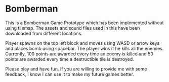 # Bomberman

This is a Bomberman Game Prototype which has been implemented without using tilemap.
The assets and sound files used in this have been downloaded from different locations. 

Player spawns on the top left block and moves using WASD or arrow keys and places bomb using spacebar.
The player wins if he kills all the enemies.
Currently, 100 points are awarded every time an enemy is killed and 50 points are awarded every time a destructible tile is destroyed.


Please play and have fun. If you are willing to provide me with some feedback, I know I can use it to make my future games better.

